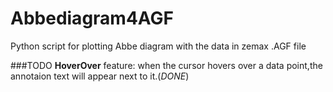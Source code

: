Abbediagram4AGF
===============

Python script for plotting Abbe diagram with the data in zemax .AGF file 

###TODO
**HoverOver** feature: when the cursor hovers over a data point,the annotaion text will appear next to it.(*DONE*)

